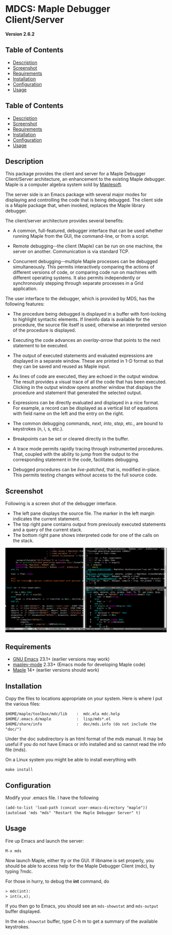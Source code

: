 <!--*- markdown -*-->
MDCS: Maple Debugger Client/Server
==================================

**Version 2.6.2**

Table of Contents
-----------------

* [Description](#description)
* [Screenshot](#screenshot)
* [Requirements](#requirements)
* [Installation](#installation)
* [Configuration](#configuration)
* [Usage](#usage)

Table of Contents
-----------------

* [Description](#description)
* [Screenshot](#screenshot)
* [Requirements](#requirements)
* [Installation](#installation)
* [Configuration](#configuration)
* [Usage](#usage)

Description
-----------

This package provides the client and server for a Maple Debugger
Client/Server architecture, an enhancement to the existing Maple
debugger.  Maple is a computer algebra system sold by
[Maplesoft](http://www.maplesoft.com/).

The server side is an Emacs package with several major modes
for displaying and controlling the code that is being debugged.
The client side is a Maple package that, when invoked,
replaces the Maple library debugger.

The client/server architecture provides several benefits:

* A common, full-featured, debugger interface that can be used
  whether running Maple from the GUI, the command-line, or from a
  script.

* Remote debugging--the client (Maple) can be run on one machine, the
  server on another. Communication is via standard TCP.

* Concurrent debugging--multiple Maple processes can be debugged
  simultaneously. This permits interactively comparing the actions of
  different versions of code, or comparing code run on machines with
  different operating systems. It also permits independently or
  synchronously stepping through separate processes in a Grid
  application.

The user interface to the debugger, which is provided by MDS, has
the following features:

* The procedure being debugged is displayed in a buffer with
  font-locking to highlight syntactic elements.  If lineinfo
  data is available for the procedure, the source file itself
  is used, otherwise an interpreted version of the procedure
  is displayed.

* Executing the code advances an _overlay-arrow_ that points to the
  next statement to be executed.

* The output of executed statements and evaluated expressions are
  displayed in a separate window.  These are printed in 1-D format
  so that they can be saved and reused as Maple input.

* As lines of code are executed, they are echoed in the output
  window.  The result provides a visual trace of all the code that
  has been executed.  Clicking in the output window opens another
  window that displays the procedure and statement that
  generated the selected output.

* Expressions can be directly evaluated and displayed in a nice
  format.  For example, a record can be displayed as a vertical list
  of equations with field name on the left and the entry on the
  right.

* The common debugging commands, *next*, *into*, *step*, etc., are
  bound to keystrokes (n, i, s, etc.).

* Breakpoints can be set or cleared directly in the buffer.

* A trace mode permits rapidly tracing through instrumented
  procedures.  That, coupled with the ability to jump from the
  output to the corresponding statement in the code, facilitates
  debugging.

* Debugged procedures can be _live-patched_, that is, modified
  in-place.  This permits testing changes without access to the full
  source code.

Screenshot
----------
Following is a screen shot of the debugger interface.

* The left pane displays the source file.
  The marker in the left margin indicates the current statement.
* The top right pane contains output from previously executed statements
  and a query of the current stack.
* The bottom right pane shows interpreted code for one of the calls on the stack.

![screen shot](images/mds-example.png?raw=true "Screen Shot")

Requirements
------------
* [GNU Emacs](https://www.gnu.org/software/emacs/) 23.1+ (earlier versions may work)
* [maplev-mode](https://github.com/JoeRiel/maplev) 2.33+ (Emacs mode for developing Maple code)
* [Maple](https://www.maplesoft.com) 14+ (earlier versions should work)

Installation
------------
Copy the files to locations appropriate on your system.
Here is where I put the various files:

    $HOME/maple/toolbox/mdc/lib    :  mdc.mla mdc.help
    $HOME/.emacs.d/maple           :  lisp/mds*.el
    $HOME/share/info               :  doc/mds.info (do not include the "doc/")

Under the doc subdirectory is an html format of the mds manual.  It
may be useful if you do not have Emacs or info installed and so cannot
read the info file (mds).

On a Linux system you might be able to install everything with

    make install

Configuration
-------------
Modify your .emacs file.  I have the following

	(add-to-list 'load-path (concat user-emacs-directory "maple"))
    (autoload 'mds "mds" "Restart the Maple Debugger Server" t)

Usage
-----
Fire up Emacs and launch the server:

    M-x mds

Now launch Maple, either tty or the GUI.  If libname
is set properly, you should be able to access help for
the Maple Debugger Client (mdc), by typing ?mdc.

For those in hurry, to debug the **int** command, do

    > mdc(int):
    > int(x,x);

If you then go to Emacs, you should see an `mds-showstat`
and `mds-output` buffer displayed.

In the `mds-showstat` buffer, type C-h m to get a summary of
the available keystrokes.

